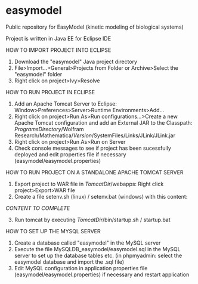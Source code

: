 # easymodel
Public repository for EasyModel (kinetic modeling of biological systems)

Project is written in Java EE for Eclipse IDE

HOW TO IMPORT PROJECT INTO ECLIPSE

1. Download the "easymodel" Java project directory
2. File>Import...>General>Projects from Folder or Archive>Select the "easymodel" folder
3. Right click on project>Ivy>Resolve

HOW TO RUN PROJECT IN ECLIPSE

1. Add an Apache Tomcat Server to Eclipse: Window>Preferences>Server>Runtime Environments>Add...
2. Right click on project>Run As>Run configurations...>Create a new Apache Tomcat configuration and add an External JAR to the Classpath: $ProgramsDirectory$/Wolfram Research/Mathematica/$Version$/SystemFiles/Links/JLink/JLink.jar
3. Right click on project>Run As>Run on Server
4. Check console messages to see if project has been sucessfully deployed and edit properties file if necessary (easymodel/easymodel.properties)

HOW TO RUN PROJECT ON A STANDALONE APACHE TOMCAT SERVER

1. Export project to WAR file in $TomcatDir$/webapps: Right click project>Export>WAR file
2. Create a file setenv.sh (linux) / setenv.bat (windows) with this content:

*CONTENT TO COMPLETE*

3. Run tomcat by executing $TomcatDir$/bin/startup.sh / startup.bat

HOW TO SET UP THE MYSQL SERVER

1. Create a database called "easymodel" in the MySQL server
2. Execute the file MySQLDB_easymodel/easymodel.sql in the MySQL server to set up the database tables etc. (in phpmyadmin: select the easymodel database and import the .sql file)
3. Edit MySQL configuration in application properties file (easymodel/easymodel.properties) if necessary and restart application
